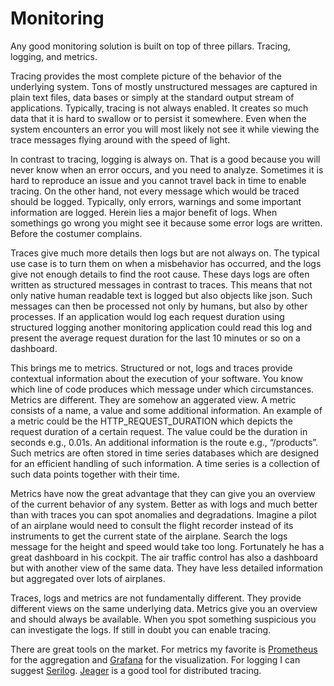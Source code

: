 # Monitoring

Any good monitoring solution is built on top of three pillars. Tracing, logging, and metrics. 

Tracing provides the most complete picture of the behavior of the underlying system. Tons of mostly unstructured messages are captured in plain text files, data bases or simply at the standard output stream of applications. Typically, tracing is not always enabled. It creates so much data that it is hard to swallow or to persist it somewhere. Even when the system encounters an error you will most likely not see it while viewing the trace messages flying around with the speed of light. 

In contrast to tracing, logging is always on. That is a good because you will never know when an error occurs, and you need to analyze. Sometimes it is hard to reproduce an issue and you cannot travel back in time to enable tracing. On the other hand, not every message which would be traced should be logged. Typically, only errors, warnings and some important information are logged. Herein lies a major benefit of logs. When somethings go wrong you might see it because some error logs are written. Before the costumer complains. 

Traces give much more details then logs but are not always on. The typical use case is to turn them on when a misbehavior has occurred, and the logs give not enough details to find the root cause. These days logs are often written as structured messages in contrast to traces. This means that not only native human readable text is logged but also objects like json. Such messages can then be processed not only by humans, but also by other processes. If an application would log each request duration using structured logging another monitoring application could read this log and present the average request duration for the last 10 minutes or so on a dashboard. 

This brings me to metrics. Structured or not, logs and traces provide contextual information about the execution of your software. You know which line of code produces which message under which circumstances. Metrics are different. They are somehow an aggerated view. A metric consists of a name, a value and some additional information. An example of a metric could be the HTTP_REQUEST_DURATION which depicts the request duration of a certain request. The value could be the duration in seconds e.g., 0.01s. An additional information is the route e.g., “/products”. Such metrics are often stored in time series databases which are designed for an efficient handling of such information. A time series is a collection of such data points together with their time.  

Metrics have now the great advantage that they can give you an overview of the current behavior of any system. Better as with logs and much better than with traces you can spot anomalies and degradations. Imagine a pilot of an airplane would need to consult the flight recorder instead of its instruments to get the current state of the airplane. Search the logs message for the height and speed would take too long. Fortunately he has a great dashboard in his cockpit. The air traffic control has also a dashboard but with another view of the same data. They have less detailed information but aggregated over lots of airplanes. 

Traces, logs and metrics are not fundamentally different. They provide different views on the same underlying data. Metrics give you an overview and should always be available. When you spot something suspicious you can investigate the logs. If still in doubt you can enable tracing. 

There are great tools on the market. For metrics my favorite is [Prometheus][1] for the aggregation and [Grafana][2] for the visualization. For logging I can suggest [Serilog][3]. [Jeager][4] is a good tool for distributed tracing.

[1]: https://prometheus.io/
[2]: https://grafana.com/
[3]: https://serilog.net/
[4]: https://www.jaegertracing.io/
